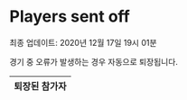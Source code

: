 # Players sent off
최종 업데이트: 2020년 12월 17일 19시 01분


경기 중 오류가 발생하는 경우 자동으로 퇴장됩니다.


| 퇴장된 참가자 |
|:---:|